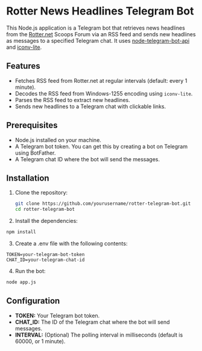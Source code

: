 # Rotter News Headlines Telegram Bot

This Node.js application is a Telegram bot that retrieves news headlines from the [Rotter.net](https://rotter.net/scoopscache.html) Scoops Forum via an RSS feed and sends new headlines as messages to a specified Telegram chat.
It uses [node-telegram-bot-api](https://github.com/yagop/node-telegram-bot-api) and [iconv-lite](https://github.com/ashtuchkin/iconv-lite).

## Features

- Fetches RSS feed from Rotter.net at regular intervals (default: every 1 minute).
- Decodes the RSS feed from Windows-1255 encoding using `iconv-lite`.
- Parses the RSS feed to extract new headlines.
- Sends new headlines to a Telegram chat with clickable links.

## Prerequisites

- Node.js installed on your machine.
- A Telegram bot token. You can get this by creating a bot on Telegram using BotFather.
- A Telegram chat ID where the bot will send the messages.

## Installation

1. Clone the repository:

   ```bash
   git clone https://github.com/yourusername/rotter-telegram-bot.git
   cd rotter-telegram-bot
   ```

2. Install the dependencies:

  ```bash
  npm install
  ```

3. Create a .env file with the following contents:

  ```dosini
  TOKEN=your-telegram-bot-token
  CHAT_ID=your-telegram-chat-id
  ```

4. Run the bot:

  ```bash
  node app.js
  ```

## Configuration

- **TOKEN:** Your Telegram bot token.
- **CHAT_ID:** The ID of the Telegram chat where the bot will send messages.
- **INTERVAL:** (Optional) The polling interval in milliseconds (default is 60000, or 1 minute).

